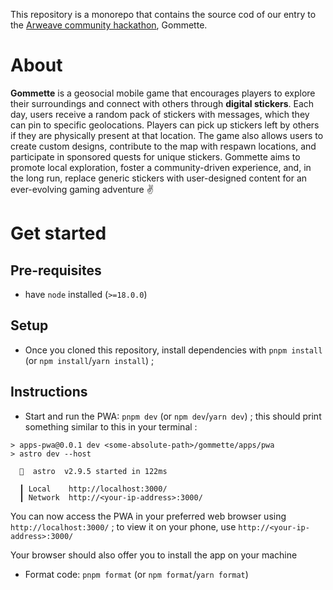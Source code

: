 This repository is a monorepo that contains the source cod of our entry to the [Arweave community hackathon](https://arweavehub.com/#/hackathon), Gommette.

# About

**Gommette** is a geosocial mobile game that encourages players to explore their surroundings and connect with others through **digital stickers**. Each day, users receive a random pack of stickers with messages, which they can pin to specific geolocations. Players can pick up stickers left by others if they are physically present at that location. The game also allows users to create custom designs, contribute to the map with respawn locations, and participate in sponsored quests for unique stickers. Gommette aims to promote local exploration, foster a community-driven experience, and, in the long run, replace generic stickers with user-designed content for an ever-evolving gaming adventure :v:

# Get started

## Pre-requisites

- have `node` installed (`>=18.0.0`)

## Setup

- Once you cloned this repository, install dependencies with `pnpm install` (or `npm install`/`yarn install`) ;

## Instructions

- Start and run the PWA: `pnpm dev` (or `npm dev`/`yarn dev`) ; this should print something similar to this in your terminal :

```
> apps-pwa@0.0.1 dev <some-absolute-path>/gommette/apps/pwa
> astro dev --host

  🚀  astro  v2.9.5 started in 122ms

  ┃ Local    http://localhost:3000/
  ┃ Network  http://<your-ip-address>:3000/
```

You can now access the PWA in your preferred web browser using `http://localhost:3000/` ; to view it on your phone, use `http://<your-ip-address>:3000/`

Your browser should also offer you to install the app on your machine

- Format code: `pnpm format` (or `npm format`/`yarn format`)
